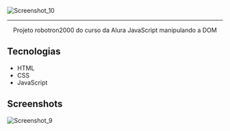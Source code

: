 
![Screenshot_10](https://github.com/marcelovianaa/robotron2000/assets/135072691/12bcc2b0-52ed-4c75-a2dc-7f8967e22d38)
<hr>


<p align="center">Projeto robotron2000 do curso da Alura JavaScript manipulando a DOM</p>

## Tecnologias
* HTML
* CSS
* JavaScript

## Screenshots
![Screenshot_9](https://github.com/marcelovianaa/robotron2000/assets/135072691/e6dc741f-5c09-4970-bd77-85427bd44acf)

